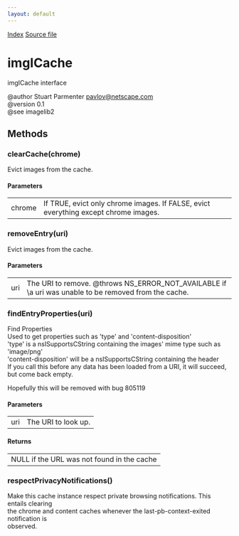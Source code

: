 ```yaml
---
layout: default
---
```

<div id='links'><a href="../index.html">Index</a>
<a href="http://dxr.mozilla.org/mozilla-central/source/image/public/imgICache.idl">Source file</a>
</div>

# imgICache #
  
imgICache interface  
  
@author Stuart Parmenter <pavlov@netscape.com>  
@version 0.1  
@see imagelib2  
  

## Methods ##

### clearCache(chrome) ###
  
Evict images from the cache.  
  
  

#### Parameters ####

<table>

<tr>
<td>chrome</td>
<td>If TRUE,  evict only chrome images.  
              If FALSE, evict everything except chrome images.  
</td>
</tr>

</table>

### removeEntry(uri) ###
  
Evict images from the cache.  
  
  

#### Parameters ####

<table>

<tr>
<td>uri</td>
<td>The URI to remove.  
@throws NS_ERROR_NOT_AVAILABLE if \a uri was unable to be removed from the cache.  
</td>
</tr>

</table>

### findEntryProperties(uri) ###
  
Find Properties  
Used to get properties such as 'type' and 'content-disposition'  
'type' is a nsISupportsCString containing the images' mime type such as 'image/png'  
'content-disposition' will be a nsISupportsCString containing the header  
If you call this before any data has been loaded from a URI, it will succeed,  
but come back empty.  
  
Hopefully this will be removed with bug 805119  
  
  

#### Parameters ####

<table>

<tr>
<td>uri</td>
<td>The URI to look up.  
</td>
</tr>

</table>

#### Returns ####

<table>

<tr>
<td>NULL if the URL was not found in the cache  
</td>
</tr>

</table>

### respectPrivacyNotifications() ###
  
Make this cache instance respect private browsing notifications. This entails clearing  
the chrome and content caches whenever the last-pb-context-exited notification is  
observed.  
  

